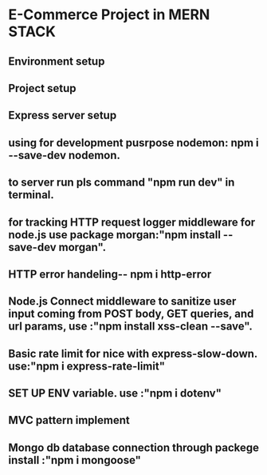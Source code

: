 # E-Commerce Project in MERN STACK

## Environment setup

## Project setup

## Express server setup

## using for development pusrpose  nodemon: npm i --save-dev nodemon.

## to server run pls command "npm run dev" in terminal.

## for tracking  HTTP request logger middleware for node.js use package morgan:"npm install --save-dev morgan".

## HTTP error handeling-- npm i http-error

## Node.js Connect middleware to sanitize user input coming from POST body, GET queries, and url params, use :"npm install xss-clean --save".

## Basic rate limit for nice with express-slow-down. use:"npm i express-rate-limit" 

## SET UP ENV variable. use :"npm i dotenv"

## MVC pattern implement
## Mongo db database connection through packege install :"npm i mongoose"


